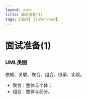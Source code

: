 ```yaml
---
layout: post
title: 面试准备(1)
tags: [面试] [interview]
---
```


# 面试准备(1)
### UML类图
依赖、关联、聚合、组合、继承、实现。
* 聚合：整体与个体；
* 组合：整体与部分。
